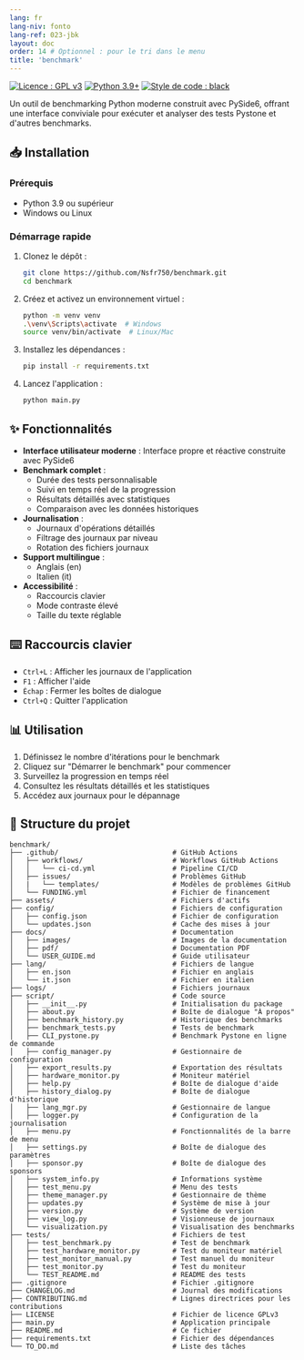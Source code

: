 ```yaml
---
lang: fr
lang-niv: fonto
lang-ref: 023-jbk
layout: doc
order: 14 # Optionnel : pour le tri dans le menu
title: 'benchmark'
---
```


[![Licence : GPL v3](https://img.shields.io/badge/Licence-GPLv3-blue.svg)](https://www.gnu.org/licenses/gpl-3.0)
[![Python 3.9+](https://img.shields.io/badge/python-3.9+-blue.svg)](https://www.python.org/downloads/)
[![Style de code : black](https://img.shields.io/badge/code%20style-black-000000.svg)](https://github.com/psf/black)

Un outil de benchmarking Python moderne construit avec PySide6, offrant une interface conviviale pour exécuter et analyser des tests Pystone et d'autres benchmarks.

## 📥 Installation

### Prérequis

- Python 3.9 ou supérieur
- Windows ou Linux

### Démarrage rapide

1. Clonez le dépôt :

   ```bash
   git clone https://github.com/Nsfr750/benchmark.git
   cd benchmark
   ```

2. Créez et activez un environnement virtuel :

   ```bash
   python -m venv venv
   .\venv\Scripts\activate  # Windows
   source venv/bin/activate  # Linux/Mac
   ```

3. Installez les dépendances :

   ```bash
   pip install -r requirements.txt
   ```

4. Lancez l'application :

   ```bash
   python main.py
   ```

## ✨ Fonctionnalités

- **Interface utilisateur moderne** : Interface propre et réactive construite avec PySide6
- **Benchmark complet** :
  - Durée des tests personnalisable
  - Suivi en temps réel de la progression
  - Résultats détaillés avec statistiques
  - Comparaison avec les données historiques
- **Journalisation** :
  - Journaux d'opérations détaillés
  - Filtrage des journaux par niveau
  - Rotation des fichiers journaux
- **Support multilingue** :
  - Anglais (en)
  - Italien (it)
- **Accessibilité** :
  - Raccourcis clavier
  - Mode contraste élevé
  - Taille du texte réglable

## ⌨️ Raccourcis clavier

- `Ctrl+L` : Afficher les journaux de l'application
- `F1` : Afficher l'aide
- `Échap` : Fermer les boîtes de dialogue
- `Ctrl+Q` : Quitter l'application

## 📊 Utilisation

1. Définissez le nombre d'itérations pour le benchmark
2. Cliquez sur "Démarrer le benchmark" pour commencer
3. Surveillez la progression en temps réel
4. Consultez les résultats détaillés et les statistiques
5. Accédez aux journaux pour le dépannage

## 📂 Structure du projet

```
benchmark/
├── .github/                            # GitHub Actions
│   ├── workflows/                      # Workflows GitHub Actions
│   │   └── ci-cd.yml                   # Pipeline CI/CD
│   ├── issues/                         # Problèmes GitHub
│   |   └── templates/                  # Modèles de problèmes GitHub
│   └── FUNDING.yml                     # Fichier de financement
├── assets/                             # Fichiers d'actifs
├── config/                             # Fichiers de configuration
│   ├── config.json                     # Fichier de configuration
│   └── updates.json                    # Cache des mises à jour
├── docs/                               # Documentation
│   ├── images/                         # Images de la documentation
│   ├── pdf/                            # Documentation PDF
│   └── USER_GUIDE.md                   # Guide utilisateur
├── lang/                               # Fichiers de langue
│   ├── en.json                         # Fichier en anglais
│   └── it.json                         # Fichier en italien
├── logs/                               # Fichiers journaux
├── script/                             # Code source
│   ├── __init__.py                     # Initialisation du package
│   ├── about.py                        # Boîte de dialogue "À propos"
│   ├── benchmark_history.py            # Historique des benchmarks
│   ├── benchmark_tests.py              # Tests de benchmark
│   ├── CLI_pystone.py                  # Benchmark Pystone en ligne de commande
│   ├── config_manager.py               # Gestionnaire de configuration
│   ├── export_results.py               # Exportation des résultats
│   ├── hardware_monitor.py             # Moniteur matériel
│   ├── help.py                         # Boîte de dialogue d'aide
│   ├── history_dialog.py               # Boîte de dialogue d'historique
│   ├── lang_mgr.py                     # Gestionnaire de langue
│   ├── logger.py                       # Configuration de la journalisation
│   ├── menu.py                         # Fonctionnalités de la barre de menu
│   ├── settings.py                     # Boîte de dialogue des paramètres
│   ├── sponsor.py                      # Boîte de dialogue des sponsors
│   ├── system_info.py                  # Informations système
│   ├── test_menu.py                    # Menu des tests
│   ├── theme_manager.py                # Gestionnaire de thème
│   ├── updates.py                      # Système de mise à jour
│   ├── version.py                      # Système de version
│   ├── view_log.py                     # Visionneuse de journaux
│   └── visualization.py                # Visualisation des benchmarks
├── tests/                              # Fichiers de test
│   ├── test_benchmark.py               # Test de benchmark
│   ├── test_hardware_monitor.py        # Test du moniteur matériel
│   ├── test_monitor_manual.py          # Test manuel du moniteur
│   ├── test_monitor.py                 # Test du moniteur
│   └── TEST_README.md                  # README des tests
├── .gitignore                          # Fichier .gitignore
├── CHANGELOG.md                        # Journal des modifications
├── CONTRIBUTING.md                     # Lignes directrices pour les contributions
├── LICENSE                             # Fichier de licence GPLv3
├── main.py                             # Application principale
├── README.md                           # Ce fichier
├── requirements.txt                    # Fichier des dépendances
└── TO_DO.md                            # Liste des tâches
```
